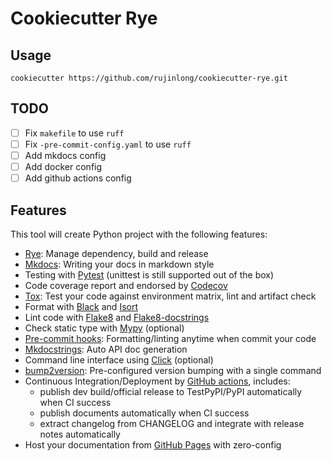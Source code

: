 # Cookiecutter Rye

## Usage

```
cookiecutter https://github.com/rujinlong/cookiecutter-rye.git
```

## TODO

- [ ] Fix `makefile` to use `ruff`
- [ ] Fix `-pre-commit-config.yaml` to use `ruff`
- [ ] Add mkdocs config
- [ ] Add docker config
- [ ] Add github actions config

## Features

This tool will create Python project with the following features:

- [Rye](https://rye-up.com/): Manage dependency, build and release
- [Mkdocs](https://www.mkdocs.org): Writing your docs in markdown style
- Testing with [Pytest](https://pytest.org) (unittest is still supported out of the box)
- Code coverage report and endorsed by [Codecov](https://codecov.io)
- [Tox](https://tox.readthedocs.io): Test your code against environment matrix, lint and artifact check
- Format with [Black](https://github.com/psf/black) and [Isort](https://github.com/PyCQA/isort)
- Lint code with [Flake8](https://flake8.pycqa.org) and [Flake8-docstrings](https://pypi.org/project/flake8-docstrings/)
- Check static type with [Mypy](http://mypy-lang.org/) (optional)
- [Pre-commit hooks](https://pre-commit.com/): Formatting/linting anytime when commit your code
- [Mkdocstrings](https://mkdocstrings.github.io/): Auto API doc generation
- Command line interface using [Click](https://click.palletsprojects.com/en/8.0.x/) (optional)
- [bump2version](https://github.com/c4urself/bump2version): Pre-configured version bumping with a single command
- Continuous Integration/Deployment by [GitHub actions](https://github.com/features/actions), includes:
  - publish dev build/official release to TestPyPI/PyPI automatically when CI success
  - publish documents automatically when CI success
  - extract changelog from CHANGELOG and integrate with release notes automatically
- Host your documentation from [GitHub Pages](https://pages.github.com) with zero-config
